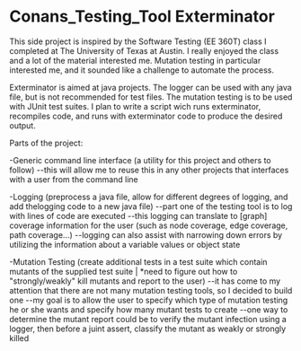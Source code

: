 # Conans_Testing_Tool Exterminator

This side project is inspired by the Software Testing (EE 360T) class I completed at The University of Texas at Austin. I really enjoyed the class and a lot of the material interested me. Mutation testing in particular interested me, and it sounded like a challenge to automate the process.

Exterminator is aimed at java projects. The logger can be used with any java file, but is not recommended for test files. The mutation testing is to be used with JUnit test suites. I plan to write a script wich runs exterminator, recompiles code, and runs with exterminator code to produce the desired output.

Parts of the project:

-Generic command line interface (a utility for this project and others to follow)
--this will allow me to reuse this in any other projects that interfaces with a user from the command line


-Logging (preprocess a java file, allow for different degrees of logging, and add thelogging code to a new java file)
--part one of the testing tool is to log with lines of code are executed
--this logging can translate to [graph] coverage information for the user (such as node coverage, edge coverage, path coverage...)
--logging can also assist with narrowing down errors by utilizing the information about a variable values or object state


-Mutation Testing (create additional tests in a test suite which contain mutants of the supplied test suite | *need to figure out how to "strongly/weakly" kill mutants and report to the user)
--it has come to my attention that there are not many mutation testing tools, so I decided to build one
--my goal is to allow the user to specify which type of mutation testing he or she wants and specify how many mutant tests to create
--one way to determine the mutant report could be to verify the mutant infection using a logger, then before a juint assert, classify the mutant as weakly or strongly killed


